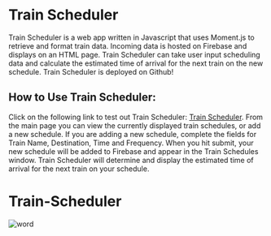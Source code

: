 # **Train Scheduler**

Train Scheduler is a web app written in Javascript that uses Moment.js to retrieve and format train data. Incoming data is hosted on Firebase and displays on an HTML page. Train Scheduler can take user input scheduling data and calculate the estimated time of arrival for the next train on the new schedule. Train Scheduler is deployed on Github!


## **How to Use Train Scheduler:**

Click on the following link to test out Train Scheduler: [Train Scheduler](https://dalep1988.github.io/Train-Scheduler/). 
From the main page you can view the currently displayed train schedules, or add a new schedule. If you are adding a new schedule, complete the fields for Train Name, Destination, Time and Frequency. When you hit submit, your new schedule will be added to Firebase and appear in the Train Schedules window. Train Scheduler will determine and display the estimated time of arrival for the next train on your schedule.



# Train-Scheduler

![word](https://user-images.githubusercontent.com/38080854/46483093-b718f000-c7ab-11e8-94c6-f2b806555113.png)
